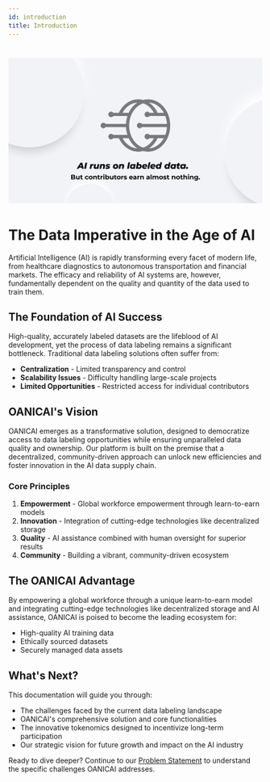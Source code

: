 ```yaml
---
id: introduction
title: Introduction
---
```


# ![Codatta](./docs3-01.jpg)

# The Data Imperative in the Age of AI

Artificial Intelligence (AI) is rapidly transforming every facet of modern life, from healthcare diagnostics to autonomous transportation and financial markets. The efficacy and reliability of AI systems are, however, fundamentally dependent on the quality and quantity of the data used to train them.

## The Foundation of AI Success

High-quality, accurately labeled datasets are the lifeblood of AI development, yet the process of data labeling remains a significant bottleneck. Traditional data labeling solutions often suffer from:

- **Centralization** - Limited transparency and control
- **Scalability Issues** - Difficulty handling large-scale projects
- **Limited Opportunities** - Restricted access for individual contributors

## OANICAI's Vision

OANICAI emerges as a transformative solution, designed to democratize access to data labeling opportunities while ensuring unparalleled data quality and ownership. Our platform is built on the premise that a decentralized, community-driven approach can unlock new efficiencies and foster innovation in the AI data supply chain.

### Core Principles

1. **Empowerment** - Global workforce empowerment through learn-to-earn models
2. **Innovation** - Integration of cutting-edge technologies like decentralized storage
3. **Quality** - AI assistance combined with human oversight for superior results
4. **Community** - Building a vibrant, community-driven ecosystem

## The OANICAI Advantage

By empowering a global workforce through a unique learn-to-earn model and integrating cutting-edge technologies like decentralized storage and AI assistance, OANICAI is poised to become the leading ecosystem for:

- High-quality AI training data
- Ethically sourced datasets
- Securely managed data assets

## What's Next?

This documentation will guide you through:

- The challenges faced by the current data labeling landscape
- OANICAI's comprehensive solution and core functionalities
- The innovative tokenomics designed to incentivize long-term participation
- Our strategic vision for future growth and impact on the AI industry

Ready to dive deeper? Continue to our [Problem Statement](problem-statement) to understand the specific challenges OANICAI addresses.
